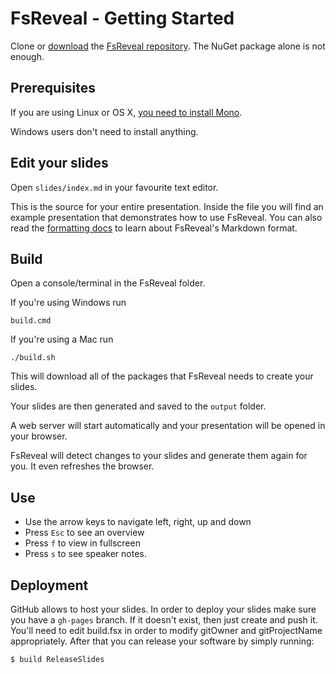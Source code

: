 # FsReveal - Getting Started

Clone or [download](https://github.com/fsprojects/FsReveal/archive/master.zip) the [FsReveal repository](https://github.com/fsprojects/FsReveal).
The NuGet package alone is not enough.

## Prerequisites

If you are using Linux or OS X, [you need to install Mono](http://www.mono-project.com/download/ "Install Mono").

Windows users don't need to install anything.

## Edit your slides

Open `slides/index.md` in your favourite text editor.

This is the source for your entire presentation. Inside the file you will find an example presentation that demonstrates how to use FsReveal.
You can also read the <a href="formatting.html">formatting docs</a> to learn about FsReveal's Markdown format.

## Build

Open a console/terminal in the FsReveal folder.

If you're using Windows run 
    
    build.cmd
    
If you're using a Mac run

    ./build.sh
    
This will download all of the packages that FsReveal needs to create your slides.

Your slides are then generated and saved to the `output` folder.

A web server will start automatically and your presentation will be opened in your browser.

FsReveal will detect changes to your slides and generate them again for you. It even refreshes the browser.

## Use

- Use the arrow keys to navigate left, right, up and down
- Press `Esc` to see an overview
- Press `f` to view in fullscreen
- Press `s` to see speaker notes.

## Deployment

GitHub allows to host your slides. In order to deploy your slides make sure you have a `gh-pages` branch. 
If it doesn't exist, then just create and push it.
You'll need to edit build.fsx in order to modify gitOwner and gitProjectName appropriately.
After that you can release your software by simply running:
     
    $ build ReleaseSlides
